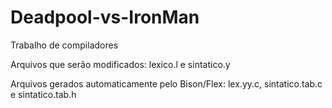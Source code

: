 # Deadpool-vs-IronMan
Trabalho de compiladores

Arquivos que serão modificados: lexico.l e sintatico.y

Arquivos gerados automaticamente pelo Bison/Flex: lex.yy.c, sintatico.tab.c e sintatico.tab.h
